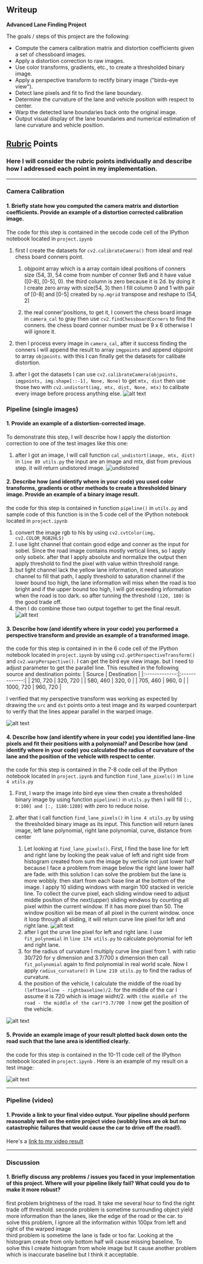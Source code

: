 ## Writeup 

**Advanced Lane Finding Project**

The goals / steps of this project are the following:

* Compute the camera calibration matrix and distortion coefficients given a set of chessboard images.
* Apply a distortion correction to raw images.
* Use color transforms, gradients, etc., to create a thresholded binary image.
* Apply a perspective transform to rectify binary image ("birds-eye view").
* Detect lane pixels and fit to find the lane boundary.
* Determine the curvature of the lane and vehicle position with respect to center.
* Warp the detected lane boundaries back onto the original image.
* Output visual display of the lane boundaries and numerical estimation of lane curvature and vehicle position.


## [Rubric](https://review.udacity.com/#!/rubrics/571/view) Points

### Here I will consider the rubric points individually and describe how I addressed each point in my implementation.  

---

### Camera Calibration

#### 1. Briefly state how you computed the camera matrix and distortion coefficients. Provide an example of a distortion corrected calibration image.

The code for this step is contained in the secode code cell of the IPython notebook located in `project.ipynb`

1. first I create the datasets for `cv2.calibrateCamera()` from ideal and real chess board conners point.  
   1. objpoint array which is a array contain ideal positions of conners size (54, 3), 54 come from number of conner 9x6 and it have value ([0-8], [0-5], 0). the third column is zero because it is 2d. by doing it I create zero array with size(54, 3) then I fill column 0 and 1 with pair of [0-8] and [0-5] created by `np.mgrid` transpose and reshape to (54, 2)

   2. the real conner'positions, to get it, I convert the chess board image in `camera_cal` to gray then use `cv2.findChessboardCorners` to find the conners. the chess board conner number must be 9 x 6 otherwise I will ignore it. 
   
2. then I process every image in `camera_cal`, after it success finding the conners I will append the result to array `imgpoints` and append objpoint to array `objpoints`. with this I can finally get the datasets for calibate distortion.

3. after I got the datasets I can use `cv2.calibrateCamera(objpoints, imgpoints, img.shape[::-1], None, None)` to get `mtx, dist` then use those two with `cv2.undistort(img, mtx, dist, None, mtx)` to calibate every image before process anything else.
![alt text](./report_img/undistort.png)

### Pipeline (single images)

#### 1. Provide an example of a distortion-corrected image.

To demonstrate this step, I will describe how I apply the distortion correction to one of the test images like this one:
1. after I got an image, I will call function `cal_undistort(image, mtx, dist)` in `line 89 utils.py` the input are an image and mtx, dist from previous step. it will return undistored image.
![undistored](./report_img/undistort3.png)
#### 2. Describe how (and identify where in your code) you used color transforms, gradients or other methods to create a thresholded binary image.  Provide an example of a binary image result.

the code for this step is contained in function `pipeline()` in `utils.py` and sample code of this function is in the 5 code cell of the IPython notebook located in `project.ipynb`

1. convert the image rgb to hls by using `cv2.cvtColor(img, cv2.COLOR_RGB2HLS)`
2. I use light channel that contain good edge and conner as the input for sobel. Since the road image contains mostly vertical lines, so I apply only sobelx. after that I apply absolute and normalize the output then apply threshold to find the pixel with value within threshold range.
3. but light channel lack the yellow lane information, it need saturation channel to fill that path, I apply threshold to saturation channel if the lower bound too high, the lane information will miss when the road is too bright and if the upper bound too high, I will got exceeding information when the road is too dark. so after tunning the threshold `(120, 180)` is the good trade off.
4. then I do combine those two output together to get the final result.
![alt text](./report_img/threshold.png)

#### 3. Describe how (and identify where in your code) you performed a perspective transform and provide an example of a transformed image.

the code for this step is contained in in the 6 code cell of the IPython notebook located in `project.ipynb`
by using `cv2.getPerspectiveTransform()` and `cv2.warpPerspective()`. I can get the bird eye view image.
but I need to adjust parameter to get the parallel line.
This resulted in the following source and destination points:
| Source        | Destination   | 
|:-------------:|:-------------:| 
| 210, 720      | 320, 720        | 
| 580, 460      | 320, 0      |
| 705, 460     | 960, 0      |
| 1000, 720      | 960, 720        |

I verified that my perspective transform was working as expected by drawing the `src` and `dst` points onto a test image and its warped counterpart to verify that the lines appear parallel in the warped image.

![alt text](./report_img/warped7.png)

#### 4. Describe how (and identify where in your code) you identified lane-line pixels and fit their positions with a polynomial? and Describe how (and identify where in your code) you calculated the radius of curvature of the lane and the position of the vehicle with respect to center.

the code for this step is contained in the 7-8 code cell of the IPython notebook located in `project.ipynb` and function `find_lane_pixels()` in `line 4 utils.py` 
1. First, I warp the image into bird eye view then create a thresholded binary image by using function `pipeline()` in `utils.py` then I will fill `[:, 0:100] and [:, 1180:1280]` with zero to reduce noise.
2. after that I call function `find_lane_pixels()` in `line 4 utils.py` by using the thresholded binary image as its input. This function will return lanes image, left lane polynomial, right lane polynomial, curve, distance from center  
   
   1. Let looking at `find_lane_pixels()`. First, I find the base line for left and right lane by looking the peak value of left and right side from histogram created from sum the image by verticle not just lower half because I face a problem from image below the right lane lower half are fade. with this solution I can solve the problem but the lane is more wobbly. then start from each base line at the bottom of the image. I apply 10 sliding windows with margin 100 stacked in vericle line. To collect the curve pixel, each sliding window need to adjust middle position of the next(upper) sliding windwos by counting all pixel within the current window. If it has more pixel than 50. The window position wii be mean of all pixel in the current window. once it loop through all sliding, it will return curve line pixel for left and right lane. 
   ![alt text](./test_images/test20.jpg) 
   2. after I got the urve line pixel for left and right lane. I use `fit_polynomial` in `line 174 utils.py` to calculate polynomial for left and right lane.
   3. for the radius of curvature I multiply curve line pixel from 1. with ratio 30/720 for y dimension and 3.7/700 x dimension then call `fit_polynomial` again to find polynomial in real world scale. Now I apply `radius_curvature()` in `line 210 utils.py`  to find the radius of curvature.
   4. the position of the vehicle, I calculate the middle of the road by  `(leftbaseline - rightbaseline)/2`. for the middle of the car I assume it is 720 which is image widht/2. with `(the middle of the road - the middle of the car)*3.7/700 ` I now get the position of the vehicle.

![alt text](./report_img/lane.png)


#### 5. Provide an example image of your result plotted back down onto the road such that the lane area is identified clearly.
the code for this step is contained in the 10-11 code cell of the IPython notebook located in `project.ipynb` .  Here is an example of my result on a test image:

![alt text](./report_img/result3.png)

---

### Pipeline (video)

#### 1. Provide a link to your final video output.  Your pipeline should perform reasonably well on the entire project video (wobbly lines are ok but no catastrophic failures that would cause the car to drive off the road!).

Here's a [link to my video result](https://drive.google.com/file/d/1gRmBSrqNPiZjgnJTSW8zWe0L4tg54h7J/view?usp=sharing)

---

### Discussion

#### 1. Briefly discuss any problems / issues you faced in your implementation of this project.  Where will your pipeline likely fail?  What could you do to make it more robust?

first problem brightness of the road. It take me several hour to find the right trade off threshold.
seconde problem is sometime surrounding object yield more information than the lanes, like the edge of the road or the car. to solve this problem, I ignore all the information within 100px from left and right of the warped image  
third problem is sometime the lane is fade or too far. Looking at the histogram create from only bottom half will cause missing baseline. To solve this I create histogram from whole image but It cause another problem which is inaccurate baseline but I think it acceptable.
